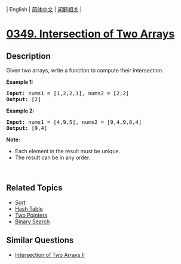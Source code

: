 
| English | [简体中文](README.md) | [问题相关](QUESTION.md) |
# [0349. Intersection of Two Arrays](https://leetcode-cn.com/problems/intersection-of-two-arrays/)
## Description
<p>Given two arrays, write a function to compute their intersection.</p>

<p><strong>Example 1:</strong></p>

<pre>
<strong>Input: </strong>nums1 = <span id="example-input-1-1">[1,2,2,1]</span>, nums2 = <span id="example-input-1-2">[2,2]</span>
<strong>Output: </strong><span id="example-output-1">[2]</span>
</pre>

<div>
<p><strong>Example 2:</strong></p>

<pre>
<strong>Input: </strong>nums1 = <span id="example-input-2-1">[4,9,5]</span>, nums2 = <span id="example-input-2-2">[9,4,9,8,4]</span>
<strong>Output: </strong><span id="example-output-2">[9,4]</span></pre>
</div>

<p><b>Note:</b></p>

<ul>
	<li>Each element in the result must be unique.</li>
	<li>The result can be in any order.</li>
</ul>

<p>&nbsp;</p>

## Related Topics
- [Sort](https://leetcode-cn.com/tag/sort)
- [Hash Table](https://leetcode-cn.com/tag/hash-table)
- [Two Pointers](https://leetcode-cn.com/tag/two-pointers)
- [Binary Search](https://leetcode-cn.com/tag/binary-search)
## Similar Questions
- [Intersection of Two Arrays II](../0350/README_EN.md)
